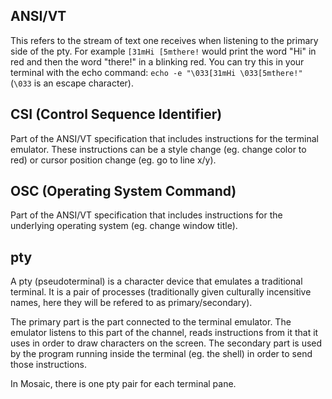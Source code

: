 ## ANSI/VT
This refers to the stream of text one receives when listening to the primary side of the pty.
For example `[31mHi [5mthere!` would print the word "Hi" in red and then the word "there!" in a blinking red. You can try this in your terminal with the echo command:
`echo -e "\033[31mHi \033[5mthere!"` (`\033` is an escape character).

## CSI (Control Sequence Identifier)
Part of the ANSI/VT specification that includes instructions for the terminal emulator. These instructions can be a style change (eg. change color to red) or cursor position change (eg. go to line x/y).

## OSC (Operating System Command)
Part of the ANSI/VT specification that includes instructions for the underlying operating system (eg. change window title).

## pty
A pty (pseudoterminal) is a character device that emulates a traditional terminal. It is a pair of processes (traditionally given culturally incensitive names, here they will be refered to as primary/secondary).

The primary part is the part connected to the terminal emulator. The emulator listens to this part of the channel, reads instructions from it that it uses in order to draw characters on the screen.
The secondary part is used by the program running inside the terminal (eg. the shell) in order to send those instructions.

In Mosaic, there is one pty pair  for each terminal pane.
